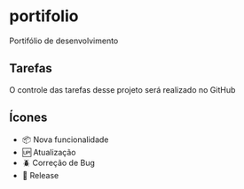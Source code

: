 # portifolio

Portifólio de desenvolvimento

## Tarefas

O controle das tarefas desse projeto será realizado no GitHub


## Ícones

- :package: Nova funcionalidade
- :up: Atualização
- :beetle: Correção de Bug
- :checkered_flag: Release